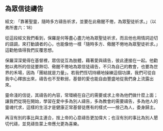 ## 為眾信徒禱告 ##

經文: 「靠著聖靈，隨時多方禱告祈求，並要在此儆醒不倦，為眾聖徒祈求。」（以弗所書六：18）



從這段經文我們看到，保羅是何等盡心盡力地為眾聖徒祈求，而且他也用情詞迫切的語調，來打動讀者的心，也能像他一樣「隨時多方、儆醒不倦地為眾聖徒祈求。」這勸勉值得我們反覆思想。

保羅深深覺得在基督裡，眾信徒互為肢體，藉著愛與禱告，彼此連接在一起。他勸勉以弗所的信徒要熱切、儆醒不倦地為眾信徒禱告，不只為自己的教會，也要為世界的禾場，因為「團結就是力量」。若我們恆切持續地操練這個功課，我們可從自我中心釋放出來，禱告也不至軟弱，基督的愛也能自由豐盛地從我們身上流露出來。

靈命淺的信徒，其禱告的內容，常環繞在自己的需要或求上帝為他們做什麼上面；讓我們從現在開始，學習在愛中多為別人禱告，多為教會的需要禱告，多為他人的靈魂代求，這樣的生活才是健康正常基督徒應有的樣式——捨己為人，委身歸主。

再沒有別的事比與主連合，按上帝的心意禱告更加偉大；也沒有別的事比為別人懇切代禱，並見禱告蒙上帝應允更為喜樂。